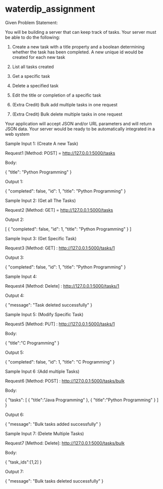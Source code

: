 # waterdip_assignment

Given Problem Statement:

You will be building a server that can keep track of tasks. Your server must be able to do the following:

1. Create a new task with a title property and a boolean determining whether the task has been completed. A new unique id would be created for each new task

2. List all tasks created

3. Get a specific task

4. Delete a specified task

5. Edit the title or completion of a specific task

6. (Extra Credit) Bulk add multiple tasks in one request

7. (Extra Credit) Bulk delete multiple tasks in one request

Your application will accept JSON and/or URL parameters and will return JSON data. Your server would be ready to be automatically integrated in a web system

Sample Input 1: (Create A new Task)

Request1 [Method: POST] = http://127.0.0.1:5000/tasks

Body:

{
  "title": "Python Programming"
}

Output 1:

{
    "completed": false,
    "id": 1,
    "title": "Python Programming"
}

Sample Input 2: (Get all The Tasks)

Request2 [Method: GET] = http://127.0.0.1:5000/tasks

Output 2:

[
    {
        "completed": false,
        "id": 1,
        "title": "Python Programming"
    }
]

Sample Input 3: (Get Specific Task)

Request3 [Method: GET] : http://127.0.0.1:5000/tasks/1

Output 3:

{
    "completed": false,
    "id": 1,
    "title": "Python Programming"
}

Sample Input 4:

Request4 [Method: Delete] : http://127.0.0.1:5000/tasks/1

Output 4:

{
    "message": "Task deleted successfully"
}

Sample Input 5: (Modify Specific Task)

Request5 [Method: PUT] : http://127.0.0.1:5000/tasks/1

Body:

{
    "title":"C Programming"
}

Output 5:

{
    "completed": false,
    "id": 1,
    "title": "C Programming"
}

Sample Input 6 :(Add multiple Tasks)

Request6 [Method: POST] : http://127.0.0.1:5000/tasks/bulk

Body:

{
    "tasks":
    [
        {
            "title":"Java Programming"
        },
        {
            "title":"Python Programming"
        }
    ]
}

Output 6:

{
    "message": "Bulk tasks added successfully"
}

Sample Input 7: (Delete Multiple Tasks)

Request7 [Method: Delete]: http://127.0.0.1:5000/tasks/bulk

Body:

{
    "task_ids":[1,2]
}

Output 7:

{
    "message": "Bulk tasks deleted successfully"
}


